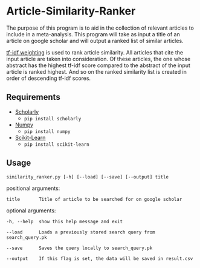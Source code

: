 # Article-Similarity-Ranker
The purpose of this program is to aid in the collection of relevant articles to include in a meta-analysis. This program will take as input a title of an article on google scholar and will output a ranked list of similar articles.


[tf-idf weighting](https://www.geeksforgeeks.org/tf-idf-model-for-page-ranking/) is used to rank article similarity. All articles that cite the input article are taken into consideration. Of these articles, the one whose abstract has the highest tf-idf score compared to the abstract of the input article is ranked highest. And so on the ranked similarity list is created in order of descending tf-idf scores.


## Requirements
* [Scholarly](https://pypi.org/project/scholarly/)
  * ```pip install scholarly```
* [Numpy](https://pypi.org/project/numpy/)
  * ```pip install numpy```
* [Scikit-Learn](https://pypi.org/project/scikit-learn/)
  * ```pip install scikit-learn```


## Usage
```similarity_ranker.py [-h] [--load] [--save] [--output] title```

positional arguments:

  	title       Title of article to be searched for on google scholar
optional arguments:

  	-h, --help  show this help message and exit
    
  	--load      Loads a previously stored search query from search_query.pk
    
  	--save      Saves the query locally to search_query.pk
    
  	--output    If this flag is set, the data will be saved in result.csv

